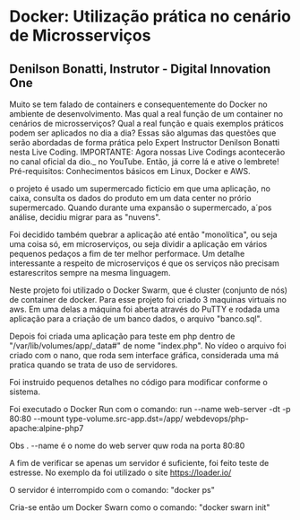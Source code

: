 # Docker: Utilização prática no cenário de Microsserviços
## Denilson Bonatti, Instrutor - Digital Innovation One

Muito se tem falado de containers e consequentemente do Docker no ambiente de desenvolvimento. Mas qual a real função de um container no cenários de microsserviços? Qual a real função e quais exemplos práticos podem ser aplicados no dia a dia? Essas são algumas das questões que serão abordadas de forma prática pelo Expert Instructor Denilson Bonatti nesta Live Coding. IMPORTANTE: Agora nossas Live Codings acontecerão no canal oficial da dio._ no YouTube. Então, já corre lá e ative o lembrete! Pré-requisitos: Conhecimentos básicos em Linux, Docker e AWS.

o projeto é usado um supermercado fictício em que uma aplicação, no caixa, consulta os dados do produto em um data center no prório supermercado. Quando durante uma expansão o supermercado, a´pos  análise, decidiu migrar para as "nuvens".

Foi decidido também quebrar a aplicação até então "monolítica", ou seja uma coisa só, em microserviços, ou seja dividir a aplicação em vários pequenos pedaços a fim de ter melhor performace. Um detalhe interessante a respeito de microserviços é que os serviços não precisam estarescritos sempre na mesma linguagem.

Neste projeto foi utilizado o Docker Swarm, que é cluster (conjunto de nós) de container de docker.
Para esse projeto foi criado 3 maquinas virtuais no aws. Em uma delas a máquina foi aberta através do PuTTY e rodada uma aplicação para a criação de um banco dados, o arquivo "banco.sql".

Depois foi criada uma aplicação para teste em php dentro de "/var/lib/volumes/app/_data#" de nome "index.php". No vídeo o arquivo foi criado com o nano, que roda sem interface gráfica, considerada uma má pratica quando se trata de uso de servidores.

Foi instruido pequenos detalhes no código para modificar conforme o sistema.

Foi executado o Docker Run com o comando: run --name web-server -dt -p 80:80 --mount type-volume.src-app.dst=/app/ webdevops/php-apache:alpine-php7

Obs . --name é o nome do web server quw roda na porta 80:80

A fim de verificar se apenas um servidor é suficiente, foi feito teste de estresse. No exemplo da foi utilizado o site https://loader.io/

O servidor é interrompido com o comando: "docker ps"

Cria-se então um Docker Swarn como o comando: "docker swarn init"


